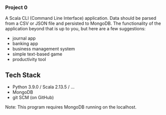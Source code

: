 ### Project 0
A Scala CLI (Command Line Interface) application.  Data should be parsed from a CSV or JSON file and persisted to MongoDB.  The functionality of the application beyond that is up to you, but here are a few suggestions:
- journal app
- banking app
- business management system
- simple text-based game
- productivity tool

## Tech Stack
- Python 3.9.0 / Scala 2.13.5 / ...
- MongoDB
- git SCM (on GitHub)

Note: This program requires MongoDB running on the localhost.
